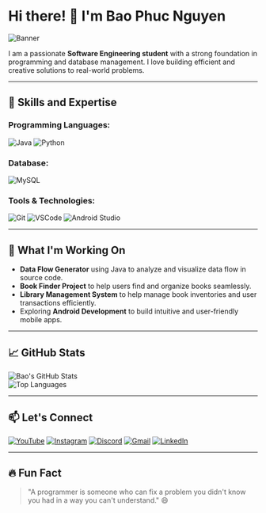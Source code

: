 # Hi there! 👋 I'm Bao Phuc Nguyen

![Banner](./assets/banner.png)
 

I am a passionate **Software Engineering student** with a strong foundation in programming and database management. I love building efficient and creative solutions to real-world problems.

---

## 🚀 Skills and Expertise

### Programming Languages:
![Java](https://img.shields.io/badge/Java-%23ED8B00.svg?style=for-the-badge&logo=openjdk&logoColor=white)
![Python](https://img.shields.io/badge/Python-%2314354C.svg?style=for-the-badge&logo=python&logoColor=white)

### Database:
![MySQL](https://img.shields.io/badge/MySQL-%2300f.svg?style=for-the-badge&logo=mysql&logoColor=white)

### Tools & Technologies:
![Git](https://img.shields.io/badge/Git-%23F05033.svg?style=for-the-badge&logo=git&logoColor=white)
![VSCode](https://img.shields.io/badge/VSCode-%23007ACC.svg?style=for-the-badge&logo=visual-studio-code&logoColor=white)
![Android Studio](https://img.shields.io/badge/Android%20Studio-%233DDC84.svg?style=for-the-badge&logo=android-studio&logoColor=white)

---

## 🌱 What I'm Working On

- **Data Flow Generator** using Java to analyze and visualize data flow in source code.
- **Book Finder Project** to help users find and organize books seamlessly.
- **Library Management System** to help manage book inventories and user transactions efficiently.
- Exploring **Android Development** to build intuitive and user-friendly mobile apps.

---

## 📈 GitHub Stats
![Bao's GitHub Stats](https://github-readme-stats.vercel.app/api?username=phucnguyen&show_icons=true&theme=radical)  
![Top Languages](https://github-readme-stats.vercel.app/api/top-langs/?username=phucnguyen&layout=compact&theme=radical)

---

## 📫 Let's Connect

[![YouTube](https://img.shields.io/badge/YouTube-FF0000?style=for-the-badge&logo=youtube&logoColor=white)](https://youtube.com/yourchannel](https://www.youtube.com/@TomNguyen-pt4vg))
[![Instagram](https://img.shields.io/badge/Instagram-E4405F?style=for-the-badge&logo=instagram&logoColor=white)](https://www.instagram.com/phuc_ng0312/)
[![Discord](https://img.shields.io/badge/Discord-5865F2?style=for-the-badge&logo=discord&logoColor=white)](https://discord.com/invite/yourinvitecode)
[![Gmail](https://img.shields.io/badge/Gmail-D14836?style=for-the-badge&logo=gmail&logoColor=white)](mailto:baophucnguyen761@gmail.com)
[![LinkedIn](https://img.shields.io/badge/LinkedIn-0077B5?style=for-the-badge&logo=linkedin&logoColor=white)](https://linkedin.com/in/yourprofile](https://www.linkedin.com/in/baophucnguyen/))


---

## 🔥 Fun Fact

> "A programmer is someone who can fix a problem you didn't know you had in a way you can't understand." 😄
